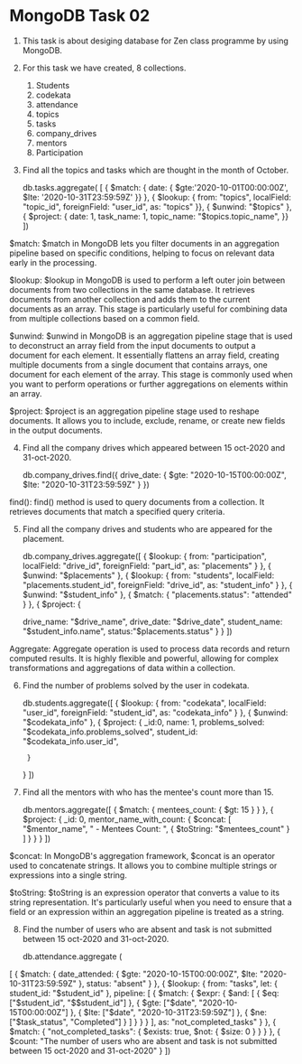 # MongoDB Task 02

1. This task is about desiging database for Zen class programme by using MongoDB.
2. For this task we have created, 8 collections.
   1. Students
   2. codekata
   3. attendance
   4. topics
   5. tasks
   6. company_drives
   7. mentors
   8. Participation

3. Find all the topics and tasks which are thought in the month of October.

   db.tasks.aggregate(
    [ 
{
$match: {
date: {
$gte:'2020-10-01T00:00:00Z',
$lte: '2020-10-31T23:59:59Z'
}}
},
{
$lookup: {
from: "topics",
localField: "topic_id",
foreignField: "user_id",
as: "topics"
}},
{
$unwind: "$topics"
},
{
$project: {
date: 1,
task_name: 1,
topic_name: "$topics.topic_name",
}}
])

$match: $match in MongoDB lets you filter documents in an aggregation pipeline based on specific conditions, helping to focus on relevant data early in the processing.

$lookup: $lookup in MongoDB is used to perform a left outer join between documents from two collections in the same database. It retrieves documents from another collection and adds them to the current documents as an array. This stage is particularly useful for combining data from multiple collections based on a common field.

$unwind: $unwind in MongoDB is an aggregation pipeline stage that is used to deconstruct an array field from the input documents to output a document for each element. It essentially flattens an array field, creating multiple documents from a single document that contains arrays, one document for each element of the array. This stage is commonly used when you want to perform operations or further aggregations on elements within an array.

$project: $project is an aggregation pipeline stage used to reshape documents. It allows you to include, exclude, rename, or create new fields in the output documents.

4. Find all the company drives which appeared between 15 oct-2020 and 31-oct-2020.

    db.company_drives.find({
    drive_date: {
        $gte: "2020-10-15T00:00:00Z",
        $lte: "2020-10-31T23:59:59Z"
    }
})

find(): find() method is used to query documents from a collection. It retrieves documents that match a specified query criteria.

5. Find all the company drives and students who are appeared for the placement.

    db.company_drives.aggregate([
    {
     $lookup: {
      from: "participation",
      localField: "drive_id",
      foreignField: "part_id",
      as: "placements"
    }
    },
   {
    $unwind: "$placements"
   },
   {
    $lookup: {
      from: "students",
      localField: "placements.student_id",
      foreignField: "drive_id",
      as: "student_info"
    }
   },
   {
    $unwind: "$student_info"
   },
   {
    $match: {
      "placements.status": "attended"
    }
   },
   {
    $project: {

      drive_name: "$drive_name",
      drive_date: "$drive_date",
      student_name: "$student_info.name",
      status:"$placements.status"
     }
     }
     ])

Aggregate: Aggregate operation is used to process data records and return computed results. It is highly flexible and powerful, allowing for complex transformations and aggregations of data within a collection.

6. Find the number of problems solved by the user in codekata.

    db.students.aggregate([
    {
        $lookup: {
            from: "codekata",
            localField: "user_id",
            foreignField: "student_id",
            as: "codekata_info"
        }
    },
    {
        $unwind: "$codekata_info" 
    },
    {
        $project: {
            _id:0,
            name: 1,
            problems_solved: "$codekata_info.problems_solved",
            student_id: "$codekata_info.user_id",

        }
    }
])

7. Find all the mentors with who has the mentee's count more than 15.

     db.mentors.aggregate([
     {
        $match: {
            mentees_count: { $gt: 15 }
        }
    },
    {
        $project: {
            _id: 0,
            mentor_name_with_count: {
                $concat: [
                    "$mentor_name",
                    " - Mentees Count: ",
                    { $toString: "$mentees_count" }
                ]
            }
        }
      }
    ])

$concat: In MongoDB's aggregation framework, $concat is an operator used to concatenate strings. It allows you to combine multiple strings or expressions into a single string.

$toString: $toString is an expression operator that converts a value to its string representation. It's particularly useful when you need to ensure that a field or an expression within an aggregation pipeline is treated as a string.

8. Find the number of users who are absent and task is not submitted  between 15 oct-2020 and 31-oct-2020.

     db.attendance.aggregate (

[
  {
    $match: {
      date_attended: {
        $gte: "2020-10-15T00:00:00Z",
        $lte: "2020-10-31T23:59:59Z"
      },
      status: "absent"
    }
  },
  {
    $lookup: {
      from: "tasks",
      let: { student_id: "$student_id" },
      pipeline: [
        {
          $match: {
            $expr: {
              $and: [
                { $eq: ["$student_id", "$$student_id"] },
                { $gte: ["$date", "2020-10-15T00:00:00Z"] },
                { $lte: ["$date", "2020-10-31T23:59:59Z"] },
                { $ne: ["$task_status", "Completed"] }
              ]
            }
          }
        }
      ],
      as: "not_completed_tasks"
    }
  },
  {
    $match: {
      "not_completed_tasks": { $exists: true, $not: { $size: 0 } }
 }
  },
 {
    $count: "The number of users who are absent and task is not submitted between 15 oct-2020 and 31-oct-2020"
  }
])

